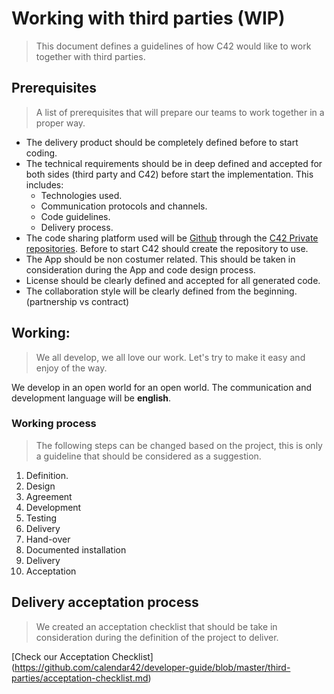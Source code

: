 # Working with third parties (WIP)

> This document defines a guidelines of how C42 would like to work together with third parties.

## Prerequisites

> A list of prerequisites that will prepare our teams to work together in a proper way.

* The delivery product should be completely defined before to start coding.
* The technical requirements should be in deep defined and accepted for both sides (third party and C42) before start the implementation. This includes:
  * Technologies used.
  * Communication protocols and channels.
  * Code guidelines.
  * Delivery process.
* The code sharing platform used will be [Github](https://github.com) through the [C42 Private repositories](https://github.com/calendar42). Before to start C42 should create the repository to use.
* The App should be non costumer related. This should be taken in consideration during the App and code design process.
* License should be clearly defined and accepted for all generated code.
* The collaboration style will be clearly defined from the beginning. (partnership vs contract)

## Working:

> We all develop, we all love our work. Let's try to make it easy and enjoy of the way.

We develop in an open world for an open world. The communication and development language will be **english**.

### Working process

> The following steps can be changed based on the project, this is only a guideline that should be considered as a suggestion.

1. Definition.
1. Design
1. Agreement
1. Development
1. Testing
1. Delivery
 1. Hand-over
 1. Documented installation
1. Delivery
1. Acceptation

## Delivery acceptation process

> We created an acceptation checklist that should be take in consideration during the definition of the project to deliver.

[Check our Acceptation Checklist] (https://github.com/calendar42/developer-guide/blob/master/third-parties/acceptation-checklist.md)
